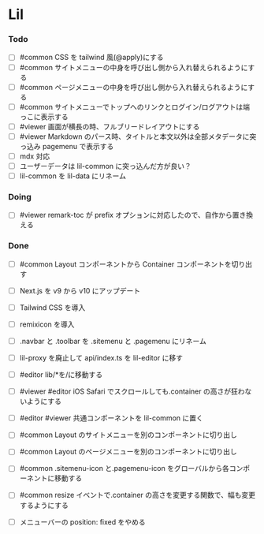 # Lil

### Todo

- [ ] #common CSS を tailwind 風(@apply)にする  
- [ ] #common サイトメニューの中身を呼び出し側から入れ替えられるようにする  
- [ ] #common ページメニューの中身を呼び出し側から入れ替えられるようにする  
- [ ] #common サイトメニューでトップへのリンクとログイン/ログアウトは端っこに表示する  
- [ ] #viewer 画面が横長の時、フルブリードレイアウトにする  
- [ ] #viewer Markdown のパース時、タイトルと本文以外は全部メタデータに突っ込み pagemenu で表示する  
- [ ] mdx 対応  
- [ ] ユーザーデータは lil-common に突っ込んだ方が良い？  
- [ ] lil-common を lil-data にリネーム  

### Doing

- [ ] #viewer remark-toc が prefix オプションに対応したので、自作から置き換える  

### Done

- [ ] #common Layout コンポーネントから Container コンポーネントを切り出す  
- [ ] Next.js を v9 から v10 にアップデート  
- [ ] Tailwind CSS を導入  
- [ ] remixicon を導入  
- [ ] .navbar と .toolbar を .sitemenu と .pagemenu にリネーム  
- [ ] lil-proxy を廃止して api/index.ts を lil-editor に移す  
- [ ] #editor lib/*を/に移動する  
- [ ] #viewer #editor iOS Safari でスクロールしても.container の高さが狂わないようにする  
- [ ] #editor #viewer 共通コンポーネントを lil-common に置く  
- [ ] #common Layout のサイトメニューを別のコンポーネントに切り出し  
- [ ] #common Layout のページメニューを別のコンポーネントに切り出し  
- [ ] #common .sitemenu-icon と.pagemenu-icon をグローバルから各コンポーネントに移動する  
- [ ] #common resize イベントで.container の高さを変更する関数で、幅も変更するようにする  
- [ ] メニューバーの position: fixed をやめる  

